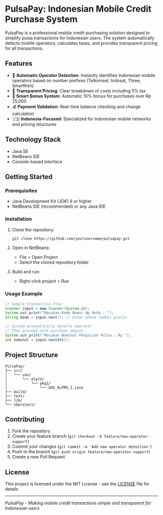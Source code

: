 # PulsaPay: Indonesian Mobile Credit Purchase System

PulsaPay is a professional mobile credit purchasing solution designed to simplify pulsa transactions for Indonesian users. The system automatically detects mobile operators, calculates taxes, and provides transparent pricing for all transactions.

## Features

- 📱 **Automatic Operator Detection**: Instantly identifies Indonesian mobile operators based on number prefixes (Telkomsel, Indosat, Three, Smartfren)
- 💸 **Transparent Pricing**: Clear breakdown of costs including 5% tax
- 🎁 **Smart Bonus System**: Automatic 10% bonus for purchases over Rp 25,000
- 💰 **Payment Validation**: Real-time balance checking and change calculation
- 🇮🇩 **Indonesia-Focused**: Specialized for Indonesian mobile networks and pricing structures

## Technology Stack

- Java SE
- NetBeans IDE
- Console-based interface

## Getting Started

### Prerequisites
- Java Development Kit (JDK) 8 or higher
- NetBeans IDE (recommended) or any Java IDE

### Installation

1. Clone the repository:
   ```bash
   git clone https://github.com/yourusername/pulsapay.git
   ```

2. Open in NetBeans:
   - File > Open Project
   - Select the cloned repository folder

3. Build and run:
   - Right-click project > Run

### Usage Example

```java
// Sample transaction flow
Scanner input = new Scanner(System.in);
System.out.print("Masukan Kode Nomor Hp Anda : "); 
String kode = input.next(); // Enter phone number prefix

// System automatically detects operator
// Then proceed with purchase amount
System.out.print("Masukan Nominal Pengisian Pulsa : Rp ");
int nominal = input.nextInt(); 
```

## Project Structure

```
PulsaPay/
├── src/
│   └── uas/
│       └── alpro/
│           └── pkg1/
│               └── UAS_ALPRO_1.java
├── build/
├── test/
├── lib/
└── nbproject/
```

## Contributing

1. Fork the repository
2. Create your feature branch (`git checkout -b feature/new-operator-support`)
3. Commit your changes (`git commit -m 'Add new operator detection'`)
4. Push to the branch (`git push origin feature/new-operator-support`)
5. Create a new Pull Request

## License

This project is licensed under the MIT License - see the [LICENSE](LICENSE) file for details

---

*PulsaPay - Making mobile credit transactions simple and transparent for Indonesian users*
